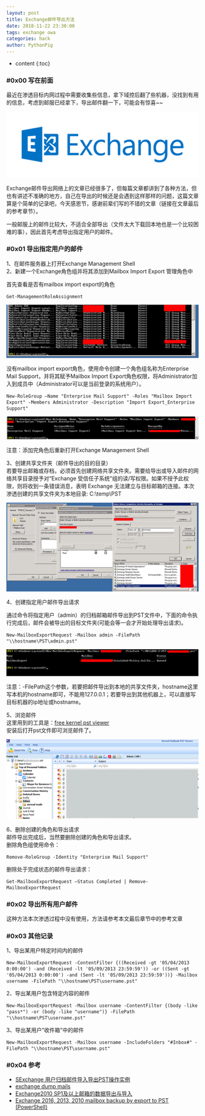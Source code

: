 ```yaml
---
layout: post
title: Exchange邮件导出方法
date: 2018-11-22 23:30:00
tags: exchange owa
categories: hack 
author: PythonPig
---
```

* content
{:toc}

### \#0x00 写在前面 
最近在渗透目标内网过程中需要收集些信息，拿下域控后翻了些机器，没找到有用的信息，考虑到邮服已经拿下，导出邮件翻一下，可能会有惊喜~~   

![](https://github.com/PythonPig/PythonPig.github.io/blob/master/images/exchange%E9%82%AE%E4%BB%B6%E5%AF%BC%E5%87%BA/Exchange-2016.png?raw=true)





Exchange邮件导出网络上的文章已经很多了，但每篇文章都讲到了各种方法，但也有讲述不准确的地方，自己在导出的时候还是会遇到这样那样的问题，这篇文章算是个简单的记录吧，今天感恩节，感谢前辈们写的不错的文章（链接在文章最后的参考章节）。  

一般邮服上的邮件比较大，不适合全部导出（文件太大下载回本地也是一个比较困难的事），因此首先考虑导出指定用户的邮件。 

### \#0x01 导出指定用户的邮件
1、在邮件服务器上打开Exchange Management Shell  
2、新建一个Exchange角色组并将其添加到Mailbox Import Export 管理角色中  

首先查看是否有mailbox import export的角色  
```
Get-ManagementRoleAssignment
```

![](https://github.com/PythonPig/PythonPig.github.io/blob/master/images/exchange%E9%82%AE%E4%BB%B6%E5%AF%BC%E5%87%BA/%E6%9F%A5%E7%9C%8B%E8%A7%92%E8%89%B2_.jpg?raw=true)

没有mailbox import export角色，使用命令创建一个角色组名称为Enterprise Mail Support，并将其赋予Mailbox Import Export角色权限，将Administrator加入到成员中（Administrator可以是当前登录的系统用户）。  

```
New-RoleGroup –Name "Enterprise Mail Support" -Roles "Mailbox Import Export" -Members Administrator -Description "Import Export_Enterprise Support"
``` 

![](https://github.com/PythonPig/PythonPig.github.io/blob/master/images/exchange%E9%82%AE%E4%BB%B6%E5%AF%BC%E5%87%BA/%E6%B7%BB%E5%8A%A0%E8%A7%92%E8%89%B2_.jpg?raw=true)

注意：添加完角色后重新打开Exchange Management Shell  

3、创建共享文件夹（邮件导出的目的目录）  
若要导出邮箱或存档，必须首先创建网络共享文件夹。需要给导出或导入邮件的网络共享目录授予对“Exchange 受信任子系统”组的读/写权限。如果不授予此权限，则将收到一条错误消息，表明 Exchange 无法建立与目标邮箱的连接。本次渗透创建的共享文件夹为本地目录: C:\temp\PST  

![](https://github.com/PythonPig/PythonPig.github.io/blob/master/images/exchange%E9%82%AE%E4%BB%B6%E5%AF%BC%E5%87%BA/%E5%88%9B%E5%BB%BA%E5%85%B1%E4%BA%AB%E6%96%87%E4%BB%B6%E5%A4%B9_.jpg?raw=true)

4、创建指定用户邮件导出请求  

通过命令将指定用户（admin）的归档邮箱邮件导出到PST文件中，下面的命令执行完成后，邮件会被导出的目标文件夹(可能会等一会才开始处理导出请求)。   
```
New-MailboxExportRequest -Mailbox admin -FilePath "\\hostname\PST\admin.pst"
```
![](https://github.com/PythonPig/PythonPig.github.io/blob/master/images/exchange%E9%82%AE%E4%BB%B6%E5%AF%BC%E5%87%BA/%E5%88%9B%E5%BB%BA%E5%AF%BC%E5%87%BA%E8%AF%B7%E6%B1%82_.jpg?raw=true) 

注意：-FilePath这个参数，若要把邮件导出到本地的共享文件夹，hostname这里写本机的hostname即可，不能用127.0.0.1；若要导出到其他机器上，可以直接写目标机器的ip地址或hostname。  

5、浏览邮件  
这里用到的工具是：[free kernel pst viewer](https://www.nucleustechnologies.com/downloads/freekernelpstviewer.exe)  
安装后打开pst文件即可浏览邮件了。

![](https://github.com/PythonPig/PythonPig.github.io/blob/master/images/exchange%E9%82%AE%E4%BB%B6%E5%AF%BC%E5%87%BA/pst%20viewer_.jpg?raw=true) 

6、删除创建的角色和导出请求  
邮件导出完成后，当然要删除创建的角色和导出请求。  
删除角色组使用命令：  
```
Remove-RoleGroup -Identity "Enterprise Mail Support"
```
删除处于完成状态的邮件导出请求：  
```
Get-MailboxExportRequest –Status Completed | Remove-MailboxExportRequest
```

### \#0x02 导出所有用户邮件 
这种方法本次渗透过程中没有使用，方法请参考本文最后章节中的参考文章  

### \#0x03 其他记录
1、导出某用户特定时间内的邮件
```
New-MailboxExportRequest -ContentFilter {((Received -gt '05/04/2013 0:00:00') -and (Received -lt '05/09/2013 23:59:59')) -or ((Sent -gt '05/04/2013 0:00:00') -and (Sent -lt '05/09/2013 23:59:59'))} -Mailbox username -FilePath "\\hostname\PST\username.pst"
```
2、导出某用户包含特定内容的邮件
```
New-MailboxExportRequest -Mailbox username -ContentFilter {(body -like "pass*") -or (body -like "username")} -FilePath "\\hostname\PST\username.pst"
```

3、导出某用户“收件箱”中的邮件
```
New-MailboxExportRequest -Mailbox username -IncludeFolders "#Inbox#" -FilePath "\\hostname\PST\username.pst"
```

### \#0x04 参考
* [SExchange 用户归档邮件导入导出PST操作实例](http://blog.51cto.com/jialt/1953360)
* [exchange dump mails](http://www.mottoin.com/tech/113323.html)  
* [Exchange2010 SP1及以上邮箱的数据导出与导入](http://blog.51cto.com/lorysun/1344716)  
* [Exchange 2016, 2013, 2010 mailbox backup by export to PST (PowerShell)](https://www.codetwo.com/admins-blog/exchange-mailbox-backup-pst-pros-cons/)  

